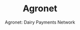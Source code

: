 ---
layout: project
tags: [SaaS, Mobile app, Payments]
thumbnail: "showcase_agronet.jpg"
description: "Agronet is a payment network that allows farmer to receive instant payment for the milk they sell."
subtitle: "Agronet: Dairy Payments Network"
title:  "Agronet"
slides:
- agronet1.jpg
- agronet9.jpg
- agronet2.jpg
- agronet3.jpg
- agronet4.jpg
- agronet5.jpg
- agronet6.jpg
- agronet7.jpg
- agronet8.jpg
client: Agronet
partners: <a href="http://www.palmhousedairies.com/">Palmhouse Dairies</a>, <a href="http://sbs.strathmore.edu/">Strathmore Business School</a>, <a href="http://trac-fund.com/">TRAC Fund</a>, <a href="http://www.scale-software.co.ke/">Scales and Software</a>
tasks: Market Survey and Research, Business modelling, App development, Web Development
project_url: http://agronet.zegetech.com
challenge: Dairy is the largest agricultural activity in Kenya and ranks highly in Africa. With the milk deficit still very high, you'd think that dairy farming would be profitable for all. Unfortunatley, for most smallholder farmers it hardly is.
goals:
- Increase farmers yields through easy access to farm inputs
- Near real-time payment to farmers for milk sold
- Provide the dairy processor an information system for managing their supply chain and payments
- Provide behavioural change mechanism (training and information) for farmer that will lead to higher yields
solution: Agronet aims to address these by providing access to finance, information and markets for the smallholder dairy communities. The system tries to do this through proper payment and information interaction between the stakeholders in the ecosystem. Data and information about farming activities, primarily focused on the level of transactions that are undertaken at the farm level is used. Through the system, small-scale farmers are empowered through agricultural financing, access to markets and markets information, higher profits and increased transparency.
results: Agronet mapped out the dairy landscape in Githunguri region via an intense baseline survey. We developed information modules and increased stakeholders interaction through mobile and SMS. 
testimonial: Experiencing how amazing, eager and receptive small scale farmers are opened up my eye to the realisation that Africa is in dire need of solutions like Agronet, because they really hit home. Zegetechs commitment to bringing innovative technology that bring lasting impact inspires me to pay attention to the marginalised economies in our region. I was impressed by the zegetech team's capability to execute both technical and non-technical aspects of the project in building this product.
testifier_image: profile-mackinley.jpg
testifier_name: Mackinley Musembi
testifier_role: Project Manager, Agronet
---